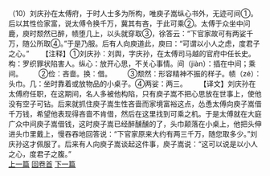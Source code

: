 （10）刘庆孙在太傅府，于时人士多为所构，唯庾子嵩纵心书外，无迹可间①。后以其性俭家富，说太傅令换千万，冀其有吝，于此可乘②。太傅于众坐中问鹿，庾时颓然已醉，帻堕几上，以头就穿取③，徐答云：“下官家故可有两娑千万，随公所取④。”于是乃服。后有人向庾道此，庾曰：“可谓以小人之虑，度君子之心。”
　　【注释】①刘庆孙：刘舆，字庆孙，在太傅司马越的官府中任长史。构：罗织罪状陷害人。纵心：放开心思，不关心事情。间（jiàn）：插在中间；乘间。
　　②俭：吝啬。换：借。
　　③颓然：形容精神不振的样子。帻（zé）：头巾。几：坐时靠着或放物品的小桌子。④两娑：两三。
　　【译文】刘庆孙在太傅府任职，在这期间，名人多被他构陷，只有庾子嵩不把心思放在世事上，使他没有空子可钻。后来就抓住庾子嵩生性吝啬而家境富裕这点，怂恿太傅向庾子嵩借千万钱，希望他表现得吝啬不肯借，然后在这里找到可乘之机。于是太傅就在大庭广众中间庾子嵩借钱，这时庾子嵩已经醉醺醺的了，头巾颠落在小桌上，他把头伸进头巾里戴上，慢吞吞地回答说：“下官家原来大约有两三千万，随您取多少。”刘庆孙这才佩服了。后来有人向庾子嵩谈起这件事，庾子嵩说：“这可以说是以小人之心，度君子之腹。”
<br>[上一篇](06_09) [回卷首](06_00) [下一篇](06_11)
